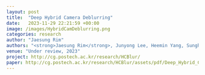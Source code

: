 ```yaml
---
layout: post
title:  "Deep Hybrid Camera Deblurring"
date:   2023-11-29 22:21:59 +00:00
image: /images/HybridCamDeblurring.png
categories: research
author: "Jaesung Rim"
authors: "<strong>Jaesung Rim</strong>, Junyong Lee, Heemin Yang, Sunghyun Cho"
venue: "Under review, 2023"
project: http://cg.postech.ac.kr/research/HCBlur/
paper: http://cg.postech.ac.kr/research/HCBlur/assets/pdf/Deep_Hybrid_Camera_Deblurring.pdf
---
```


